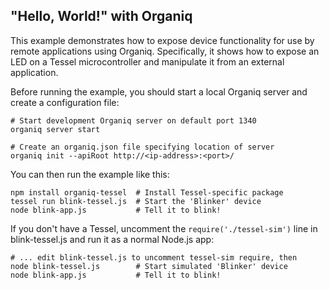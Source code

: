 "Hello, World!" with Organiq
----------------------------

This example demonstrates how to expose device functionality for use by remote applications using Organiq. Specifically, it shows how to expose an LED on a Tessel microcontroller and manipulate it from an external application.

Before running the example, you should start a local Organiq server and create a configuration file:

    # Start development Organiq server on default port 1340
    organiq server start
    
    # Create an organiq.json file specifying location of server
    organiq init --apiRoot http://<ip-address>:<port>/

You can then run the example like this:

    npm install organiq-tessel  # Install Tessel-specific package
    tessel run blink-tessel.js  # Start the 'Blinker' device
    node blink-app.js           # Tell it to blink!

If you don't have a Tessel, uncomment the `require('./tessel-sim')` line in blink-tessel.js and run it as a normal Node.js app:

    # ... edit blink-tessel.js to uncomment tessel-sim require, then
    node blink-tessel.js        # Start simulated 'Blinker' device
    node blink-app.js           # Tell it to blink!

